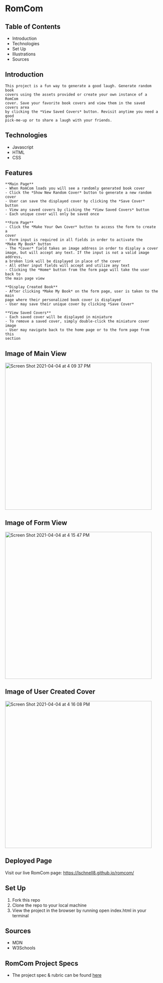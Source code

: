 # RomCom
## Table of Contents
  - Introduction
  - Technologies
  - Set Up
  - Illustrations
  - Sources

## Introduction
    This project is a fun way to generate a good laugh. Generate random book  
    covers using the assets provided or create your own instance of a RomCom  
    cover. Save your favorite book covers and view them in the saved covers area  
    by clicking the *View Saved Covers* button. Revisit anytime you need a good  
    pick-me-up or to share a laugh with your friends.

## Technologies
  - Javascript
  - HTML
  - CSS

## Features

    **Main Page**
    - When RomCom loads you will see a randomly generated book cover
    - Click the *Show New Random Cover* button to generate a new random cover
    - User can save the displayed cover by clicking the *Save Cover* button
    - View any saved covers by clicking the *View Saved Covers* button
    - Each unique cover will only be saved once

    **Form Page**
    - Click the *Make Your Own Cover* button to access the form to create a  
    cover
    - Form input is required in all fields in order to activate the  
    *Make My Book* button
    - The *Cover* field takes an image address in order to display a cover  
    image, but will accept any text. If the input is not a valid image address,  
    a broken link will be displayed in place of the cover
    - All other input fields will accept and utilize any text
    - Clicking the *Home* button from the form page will take the user back to  
    the main page view

    **Display Created Book**
    - After clicking *Make My Book* on the form page, user is taken to the main  
    page where their personalized book cover is displayed
    - User may save their unique cover by clicking *Save Cover*

    **View Saved Covers**
    - Each saved cover will be displayed in miniature
    - To remove a saved cover, simply double-click the miniature cover image
    - User may navigate back to the home page or to the form page from this  
    section

## Image of Main View

<img width="480" alt="Screen Shot 2021-04-04 at 4 09 37 PM" src="https://user-images.githubusercontent.com/76264735/113523124-2cbfcb80-9563-11eb-878d-cc8d9e060b39.png">

## Image of Form View

<img width="480" alt="Screen Shot 2021-04-04 at 4 15 47 PM" src="https://user-images.githubusercontent.com/76264735/113523060-dce10480-9562-11eb-8cbe-c2aeaa78c1a0.png">

## Image of User Created Cover

<img width="480" alt="Screen Shot 2021-04-04 at 4 16 08 PM" src="https://user-images.githubusercontent.com/76264735/113523079-f2eec500-9562-11eb-92d2-3f13e4c6684a.png">


## Deployed Page

Visit our live RomCom page: https://lschnell8.github.io/romcom/

## Set Up

1. Fork this repo  
2. Clone the repo to your local machine
3. View the project in the browser by running open index.html in your terminal


## Sources
  - MDN
  - W3Schools

## RomCom Project Specs
  - The project spec & rubric can be found [here](https://frontend.turing.io/projects/module-1/romcom-pair.html)
